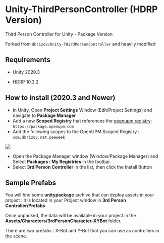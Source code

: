 # Unity-ThirdPersonController (HDRP Version)

Third Person Controller for Unity - Package Version

Forked from `dbrizov/Unity-THirdPersonController` and heavily modified

## Requirements

* Unity 2020.3

* HDRP 10.3.2

## How to install (2020.3 and Newer)

* In Unity, Open **Project Settings** Window (Edit/Project Settings) and navigate to **Package Manager**
* Add a new **Scoped Registry** that references the [openupm registry](https://openupm.com): `https://package.openupm.com`
* Add the following scopes to the OpenUPM Scoped Registry : `com.dbrizov`, `net.peeweek` 

![](https://raw.githubusercontent.com/peeweek/net.peeweek.gameplay-ingredients/master/Documentation%7E/Images/project-settings.png)

* Open the Package Manager window (Window/Package Manager) and Select **Packages : My Registries** in the toolbar.
* Select **3rd Person Controller** in the list, then click the Install Button

## Sample Prefabs

You will find some **unitypackage** archive that can deploy assets in your project : it is located in your Project window in **3rd Person Controller/Prefabs**

Once unpacked, the data will be available in your project in the **Assets/Characters/3rdPersonCharacter-XYBot** folder.

There are two prefabs : X-Bot and Y-Bot that you can use as controllers in the scene.

